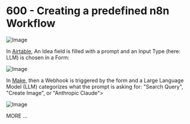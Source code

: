 # 600 - Creating a predefined n8n Workflow

![Image](https://github.com/user-attachments/assets/b49627f4-aa28-424e-9eb1-528a106154d4)

In [Airtable](https://airtable.com), An Idea field is filled with a prompt and an Input Type (here: LLM) is chosen in a Form:

![Image](https://github.com/user-attachments/assets/ee52220f-d1b7-4dbf-9af1-9eeed931b460)

In [Make](httsp://make.com), then a Webhook is triggered by the form and a Large Language Model (LLM) categorizes what the prompt is asking for: "Search Query", "Create Image", or "Anthropic Claude">

![Image](https://github.com/user-attachments/assets/635d3788-3676-456b-91c6-d2006cf9fd71)

MORE ...
